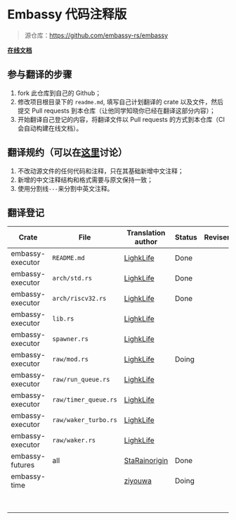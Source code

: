 # Embassy 代码注释版

> 源仓库：https://github.com/embassy-rs/embassy

**[在线文档](https://lighklife.github.io/embassy/)**

## 参与翻译的步骤

1. fork 此仓库到自己的 Github；
2. 修改项目根目录下的 `readme.md`, 填写自己计划翻译的 crate 以及文件，然后提交 Pull requests 到本仓库（让他同学知晓你已经在翻译这部分内容）；
3. 开始翻译自己登记的内容，将翻译文件以 Pull requests 的方式到本仓库（CI 会自动构建在线文档）。

## 翻译规约（可以在[这里](https://github.com/lighkLife/embassy/issues/3)讨论）

1. 不改动源文件的任何代码和注释，只在其基础新增中文注释；
2. 新增的中文注释结构和格式需要与原文保持一致；
3. 使用分割线`---`来分割中英文注释。

## 翻译登记

| Crate            | File                 | Translation author                        | Status | Reviser |
|------------------|----------------------|-------------------------------------------|:-------|---------|
| embassy-executor | `README.md`          | [LighkLife](https://github.com/lighkLife) | Done   |         |
| embassy-executor | `arch/std.rs`        | [LighkLife](https://github.com/lighkLife) | Done   |         |
| embassy-executor | `arch/riscv32.rs`    | [LighkLife](https://github.com/lighkLife) | Done   |         |
| embassy-executor | `lib.rs`             | [LighkLife](https://github.com/lighkLife) |        |         |
| embassy-executor | `spawner.rs`         | [LighkLife](https://github.com/lighkLife) |        |         |
| embassy-executor | `raw/mod.rs`         | [LighkLife](https://github.com/lighkLife) | Doing  |         |
| embassy-executor | `raw/run_queue.rs`   | [LighkLife](https://github.com/lighkLife) |        |         |
| embassy-executor | `raw/timer_queue.rs` | [LighkLife](https://github.com/lighkLife) |        |         |
| embassy-executor | `raw/waker_turbo.rs` | [LighkLife](https://github.com/lighkLife) |        |         |
| embassy-executor | `raw/waker.rs`       | [LighkLife](https://github.com/lighkLife) |        |         |
| embassy-futures  |  all         | [StaRainorigin](https://github.com/StaRainorigin) |  Done  |         |
| embassy-time     |                      | [ziyouwa](https://github.com/ziyouwa)     | Doing  |         |
|                  |                      |                                           |        |         |
|                  |                      |                                           |        |         |
|                  |                      |                                           |        |         |
|                  |                      |                                           |        |         |
|                  |                      |                                           |        |         |
|                  |                      |                                           |        |         |
|                  |                      |                                           |        |         |
|                  |                      |                                           |        |         |
